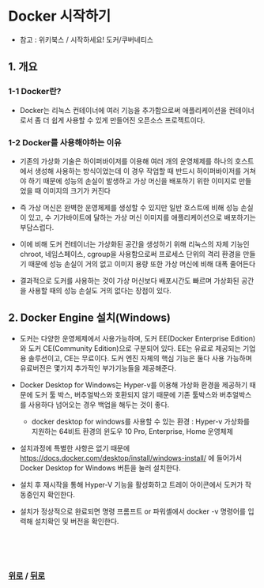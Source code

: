 # Docker 시작하기

* 참고 : 위키북스 / 시작하세요! 도커/쿠버네티스

## 1. 개요
### 1-1 Docker란?
- Docker는 리눅스 컨테이너에 여러 기능을 추가함으로써 애플리케이션을 컨테이너로서 좀 더 쉽게 사용할 수 있게 만들어진 오픈소스 프로젝트이다.

### 1-2 Docker를 사용해야하는 이유
- 기존의 가상화 기술은 하이퍼바이저를 이용해 여러 개의 운영체제를 하나의 호스트에서 생성해 사용하는 방식이었는데 이 경우 작업할 때 반드시 하이퍼바이저를 거쳐야 하기 때문에 성능의 손실이 발생하고 가상 머신을 배포하기 위한 이미지로 만들었을 때 이미지의 크기가 커진다

- 즉 가상 머신은 완벽한 운영체제를 생성할 수 있지만 일반 호스트에 비해 성능 손실이 있고, 수 기가바이트에 달하는 가상 머신 이미지를 애플리케이션으로 배포하기는 부담스럽다.

- 이에 비해 도커 컨테이너는 가상화된 공간을 생성하기 위해 리눅스의 자체 기능인 chroot, 네임스페이스, cgroup을 사용함으로써 프로세스 단위의 격리 환경을 만들기 때문에 성능 손실이
거의 없고 이미지 용량 또한 가상 머신에 비해 대폭 줄어든다

- 결과적으로 도커를 사용하는 것이 가상 머신보다 배포시간도 빠르며 가상화된 공간을 사용할 때의 성능 손실도 거의 없다는 장점이 있다.

## 2. Docker Engine 설치(Windows)
- 도커는 다양한 운영체제에서 사용가능하며, 도커 EE(Docker Enterprise Edition)와 도커 CE(Community Edition)으로 구분되어 있다. EE는 유료로 제공되는 기업용 솔루션이고, CE는 무료이다.
도커 엔진 자체의 핵심 기능은 둘다 사용 가능하며 유료버전은 몇가지 추가적인 부가기능들을 제공해준다.

- Docker Desktop for Windows는 Hyper-v를 이용해 가상화 환경을 제공하기 때문에 도커 툴 박스, 버추얼박스와 호환되지 않기 때문에 기존 툴박스와 버추얼박스를 사용하다 넘어오는 경우 백업을 해두는 것이 좋다.
  - docker desktop for windows를 사용할 수 있는 환경 : Hyper-v 가상화를 지원하는 64비트 환경의 윈도우 10 Pro, Enterprise, Home 운영체제

- 설치과정에 특별한 사항은 없기 때문에 https://docs.docker.com/desktop/install/windows-install/
에 들어가서 Docker Desktop for Windows 버튼을 눌러 설치한다.

- 설치 후 재시작을 통해 Hyper-V 기능을 활성화하고 트레이 아이콘에서 도커가 작동중인지 확인한다.

- 설치가 정상적으로 완료되면 명령 프롬프트 or 파워셸에서 docker -v 명령어를 입력해 설치확인 및 버전을 확인한다.


<br>

<br>

<br>

### [위로](#) / [뒤로](/README.md/#)